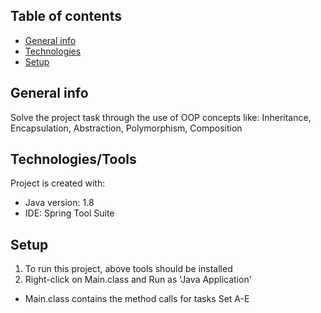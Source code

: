 ## Table of contents
* [General info](#general-info)
* [Technologies](#technologies)
* [Setup](#setup)

## General info
Solve the project task through the use of OOP concepts like:
Inheritance, Encapsulation, Abstraction, Polymorphism, Composition
	
## Technologies/Tools
Project is created with:
* Java version: 1.8
* IDE: Spring Tool Suite
	
## Setup
1. To run this project, above tools should be installed
2. Right-click on Main.class and Run as 'Java Application'
* Main.class contains the method calls for tasks Set A-E


